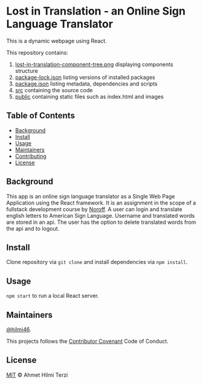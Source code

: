 # Lost in Translation - an Online Sign Language Translator


This is a dynamic webpage using React.

This repository contains:

1. [lost-in-translation-component-tree.png](lost-in-translation-component-tree.png) displaying components structure
2. [package-lock.json](package-lock.json) listing versions of installed packages
3. [package.json](package.json) listing metadata, dependencies and scripts
4. [src](src) containing the source code
5. [public](public) containing static files such as index.html and images


## Table of Contents

- [Background](#background)
- [Install](#install)
- [Usage](#usage)
- [Maintainers](#maintainers)
- [Contributing](#contributing)
- [License](#license)

## Background

This app is an online sign language translator as a Single Web Page Application using the React framework. It is an assignment in the scope of a fullstack development course by <a href="https://www.noroff.no/en/">Noroff</a>. A user can login and translate english letters to American Sign Language. Username and translated words are stored in an api. The user has the option to delete translated words from the api and to logout.

## Install
Clone repository via `git clone` and install dependencies via `npm install`.

## Usage
`npm start` to run a local React server.

## Maintainers

[@hilmi46](https://gitlab.com/hilmi46).



This projects follows the [Contributor Covenant](http://contributor-covenant.org/version/1/3/0/) Code of Conduct.


## License

[MIT](https://opensource.org/licenses/MIT) © Ahmet Hilmi Terzi
